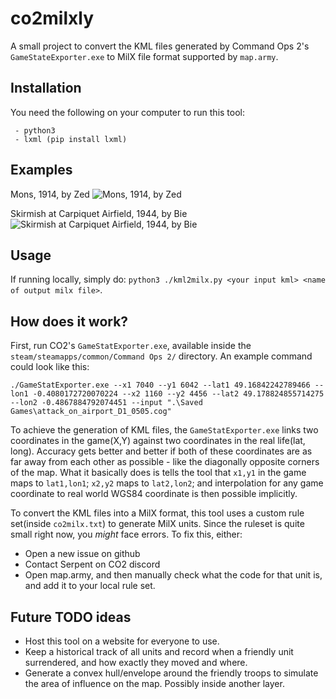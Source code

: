 # co2milxly
A small project to convert the KML files generated by Command Ops 2's `GameStateExporter.exe` to MilX file format supported by `map.army`.

## Installation
You need the following on your computer to run this tool:
```
 - python3
 - lxml (pip install lxml)
```

## Examples
Mons, 1914, by Zed
![Mons, 1914, by Zed](https://i.imgur.com/JGC6nN9.jpeg)

Skirmish at Carpiquet Airfield, 1944, by Bie
![Skirmish at Carpiquet Airfield, 1944, by Bie](https://i.imgur.com/IulOaKw.png)


## Usage
If running locally, simply do: `python3 ./kml2milx.py <your input kml> <name of output milx file>`.

## How does it work?
First, run CO2's `GameStatExporter.exe`, available inside the `steam/steamapps/common/Command Ops 2/` directory. An example command could look like this: 

`./GameStatExporter.exe --x1 7040 --y1 6042 --lat1 49.16842242789466 --lon1 -0.4080172720070224 --x2 1160 --y2 4456 --lat2 49.178824855714275 --lon2 -0.4867884792074451 --input ".\Saved Games\attack_on_airport_D1_0505.cog"`

To achieve the generation of KML files, the `GameStatExporter.exe` links two coordinates in the game(X,Y) against two coordinates in the real life(lat, long). Accuracy gets better and better if both of these coordinates are as far away from each other as possible - like the diagonally opposite corners of the map. What it basically does is tells the tool that `x1,y1` in the game maps to `lat1,lon1`; `x2,y2` maps to `lat2,lon2`; and interpolation for any game coordinate to real world WGS84 coordinate is then possible implicitly.

To convert the KML files into a MilX format, this tool uses a custom rule set(inside `co2milx.txt`) to generate MilX units. Since the ruleset is quite small right now, you *might* face errors. To fix this, either:
 - Open a new issue on github
 - Contact Serpent on CO2 discord
 - Open map.army, and then manually check what the code for that unit is, and add it to your local rule set.

## Future TODO ideas
 - Host this tool on a website for everyone to use.
 - Keep a historical track of all units and record when a friendly unit surrendered, and how exactly they moved and where.
 - Generate a convex hull/envelope around the friendly troops to simulate the area of influence on the map. Possibly inside another layer.

